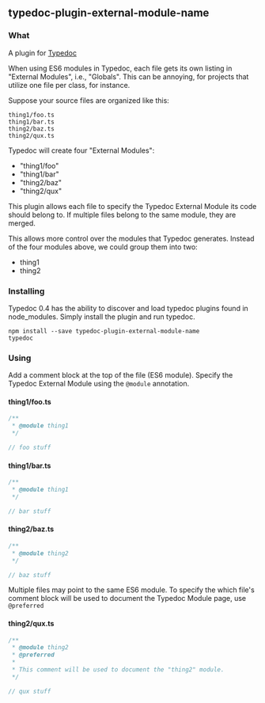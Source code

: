 ## typedoc-plugin-external-module-name

### What

A plugin for [Typedoc](http://typedoc.org)

When using ES6 modules in Typedoc, each file gets its own listing in "External Modules", i.e., "Globals".
This can be annoying, for projects that utilize one file per class, for instance.

Suppose your source files are organized like this:

```
thing1/foo.ts
thing1/bar.ts
thing2/baz.ts
thing2/qux.ts
```

Typedoc will create four "External Modules":

- "thing1/foo"
- "thing1/bar"
- "thing2/baz"
- "thing2/qux"

This plugin allows each file to specify the Typedoc External Module its code should belong to.
If multiple files belong to the same module, they are merged.

This allows more control over the modules that Typedoc generates.
Instead of the four modules above, we could group them into two:

- thing1
- thing2

### Installing

Typedoc 0.4 has the ability to discover and load typedoc plugins found in node_modules.
Simply install the plugin and run typedoc.

```
npm install --save typedoc-plugin-external-module-name
typedoc
```

### Using

Add a comment block at the top of the file (ES6 module).
Specify the Typedoc External Module using the `@module` annotation.

#### thing1/foo.ts
```js
/**
 * @module thing1
 */

// foo stuff
```

#### thing1/bar.ts
```js
/**
 * @module thing1
 */

// bar stuff
```

#### thing2/baz.ts
```js
/**
 * @module thing2
 */

// baz stuff
```

Multiple files may point to the same ES6 module.
To specify the which file's comment block will be used to document the Typedoc Module page, use `@preferred`

#### thing2/qux.ts
```js
/**
 * @module thing2
 * @preferred
 *
 * This comment will be used to document the "thing2" module.
 */

// qux stuff
```

